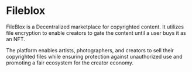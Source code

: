 # Fileblox
FileBlox is a Decentralized marketplace for copyrighted content. It utilizes file encryption to enable creators to gate the content until a user buys it as an NFT. 

The platform enables artists, photographers, and creators to sell their copyrighted files while ensuring protection against unauthorized use and promoting a fair ecosystem for the creator economy.
